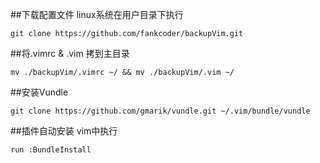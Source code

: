 ##下载配置文件
linux系统在用户目录下执行
```
git clone https://github.com/fankcoder/backupVim.git
```

##将.vimrc & .vim 拷到主目录
```
mv ./backupVim/.vimrc ~/ && mv ./backupVim/.vim ~/
```

##安装Vundle
```
git clone https://github.com/gmarik/vundle.git ~/.vim/bundle/vundle
```

##插件自动安装
vim中执行
```
run :BundleInstall
```
